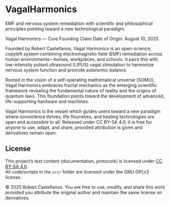 # VagalHarmonics
EMF and nervous system remediation with scientific and philosophical principles pointing toward a new technological paradigm.

Vagal Harmonics — Core Founding Claim
Date of Origin: August 10, 2025

Founded by Robert Castellanos, Vagal Harmonics is an open-science, copyleft system combining electromagnetic field (EMF) remediation across human environments—homes, workplaces, and schools. It pairs this with low-intensity pulsed ultrasound (LIPUS) vagal stimulation to harmonize nervous system function and promote autonomic balance.

Rooted in the vision of a self-operating mathematical universe (SOMU), Vagal Harmonics embraces fractal mechanics as the emerging scientific framework revealing the fundamental nature of reality and the origins of quantum laws. This foundation points toward the development of advanced, life-supporting hardware and machines.

Vagal Harmonics is the vessel which guides users toward a new paradigm where nonviolence thrives, life flourishes, and healing technologies are open and accessible to all. Released under CC BY-SA 4.0, it is free for anyone to use, adapt, and share, provided attribution is given and derivatives remain open.

## License

This project’s text content (documentation, protocols) is licensed under [CC BY-SA 4.0](https://creativecommons.org/licenses/by-sa/4.0/).  
All code/scripts in the `src/` folder are licensed under the GNU GPLv3 license.  

© 2025 Robert Castellanos. You are free to use, modify, and share this work provided you attribute the original author and maintain the same license on derivatives.
